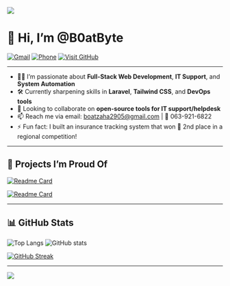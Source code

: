 <img src="https://capsule-render.vercel.app/api?type=waving&color=0:6e44ff,100:9544ff&height=180&section=header&text=Hi%20I'm%20B0atByte%20👨‍💻&fontSize=35&fontAlign=70&fontColor=ffffff" />

# 👋 Hi, I’m @B0atByte

[![Gmail](https://img.shields.io/badge/Gmail-boatzaha2905@gmail.com-red?style=flat&logo=gmail)](mailto:boatzaha2905@gmail.com)
[![Phone](https://img.shields.io/badge/Phone-063--921--6822-blue?style=flat&logo=phone)](tel:0639216822)
[![Visit GitHub](https://img.shields.io/badge/GitHub-B0atByte-black?style=flat&logo=github)](https://github.com/B0atByte)

---

- 👨‍💻 I’m passionate about **Full-Stack Web Development**, **IT Support**, and **System Automation**
- 🛠️ Currently sharpening skills in **Laravel**, **Tailwind CSS**, and **DevOps tools**
- 🤝 Looking to collaborate on **open-source tools for IT support/helpdesk**
- 📫 Reach me via email: boatzaha2905@gmail.com | 📱 063-921-6822
- ⚡ Fun fact: I built an insurance tracking system that won 🥈 2nd place in a regional competition!

---

## 🚀 Projects I’m Proud Of

[![Readme Card](https://github-readme-stats.vercel.app/api/pin/?username=B0atByte&repo=field_project&theme=tokyonight)](https://github.com/B0atByte/field_project)

[![Readme Card](https://github-readme-stats.vercel.app/api/pin/?username=B0atByte&repo=Help-Desk-&theme=tokyonight)](https://github.com/B0atByte/Help-Desk-)

---

## 📊 GitHub Stats

![Top Langs](https://github-readme-stats.vercel.app/api/top-langs/?username=B0atByte&layout=compact&theme=tokyonight)
![GitHub stats](https://github-readme-stats.vercel.app/api?username=B0atByte&show_icons=true&theme=tokyonight)

[![GitHub Streak](https://streak-stats.demolab.com/?user=B0atByte&theme=tokyonight)](https://git.io/streak-stats)

---

<img src="https://capsule-render.vercel.app/api?type=waving&color=0:9544ff,100:6e44ff&height=120&section=footer"/>

